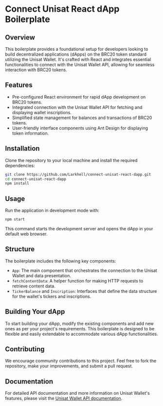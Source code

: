 # Connect Unisat React dApp Boilerplate

## Overview

This boilerplate provides a foundational setup for developers looking to build decentralized applications (dApps) on the BRC20 token standard utilizing the Unisat Wallet. It's crafted with React and integrates essential functionalities to connect with the Unisat Wallet API, allowing for seamless interaction with BRC20 tokens.

## Features

- Pre-configured React environment for rapid dApp development on BRC20 tokens.
- Integrated connection with the Unisat Wallet API for fetching and displaying wallet inscriptions.
- Simplified state management for balances and transactions of BRC20 tokens.
- User-friendly interface components using Ant Design for displaying token information.

## Installation

Clone the repository to your local machine and install the required dependencies:

```bash
git clone https://github.com/Larkhell/connect-unisat-react-dapp.git
cd connect-unisat-react-dapp
npm install
```

## Usage

Run the application in development mode with:

```bash
npm start
```

This command starts the development server and opens the dApp in your default web browser.

## Structure

The boilerplate includes the following key components:

- `App`: The main component that orchestrates the connection to the Unisat Wallet and data presentation.
- `fetchContentData`: A helper function for making HTTP requests to retrieve content data.
- `TickerBalance` and `Inscription`: Interfaces that define the data structure for the wallet's tickers and inscriptions.

## Building Your dApp

To start building your dApp, modify the existing components and add new ones as per your project's requirements. This boilerplate is designed to be flexible and easily extendable to accommodate various dApp functionalities.

## Contributing

We encourage community contributions to this project. Feel free to fork the repository, make your improvements, and submit a pull request.

## Documentation

For detailed API documentation and more information on Unisat Wallet's features, please visit the [Unisat Wallet API documentation](https://docs.unisat.io/dev/unisat-wallet-api).

